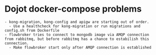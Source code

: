 # Dojot docker-compose problems
	- kong-migration, kong-config and apigw are starting out of order.
	  - Use a healthcheck for kong-migration or run migrations and config.sh from Dockerfile
	- flowbroker tries to connect to mongodb image via AMQP connection from rabbitmq, but before rabbitmq has a chance to estabilish this connection.
	  - Make flowbroker start only after AMQP connection is established